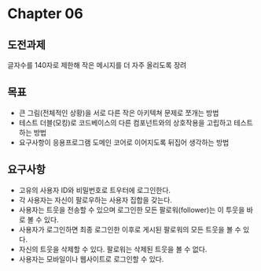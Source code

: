 # Chapter 06

## 도전과제
글자수를 140자로 제한해 작은 메시지를 더 자주 올리도록 장려

## 목표
- 큰 그림(전체적인 상황)을 서로 다른 작은 아키텍쳐 문제로 쪼개는 방법
- 테스트 더블(모킹)로 코드베이스의 다른 컴포넌트와의 상호작용을 고립하고 테스트하는 방법
- 요구사항이 응용프로그램 도메인 코어로 이어지도록 뒤집어 생각하는 방법 

## 요구사항
- 고유의 사용자 ID와 비밀번호로 트우터에 로그인한다.
- 각 사용자는 자신이 팔로우하는 사용자 집합을 갖는다.
- 사용자는 트웃을 전송할 수 있으며 로그인한 모든 팔로워(follower)는 이 투웃을 바로 볼 수 있다.
- 사용자가 로그인하면 최종 로그인한 이후로 게시된 팔로워의 모든 트웃을 볼 수 있다.
- 자신의 트웃을 삭제할 수 있다. 팔로워는 삭제된 트웃을 볼 수 없다.
- 사용자는 모바일이나 웹사이트로 로그인할 수 있다.


